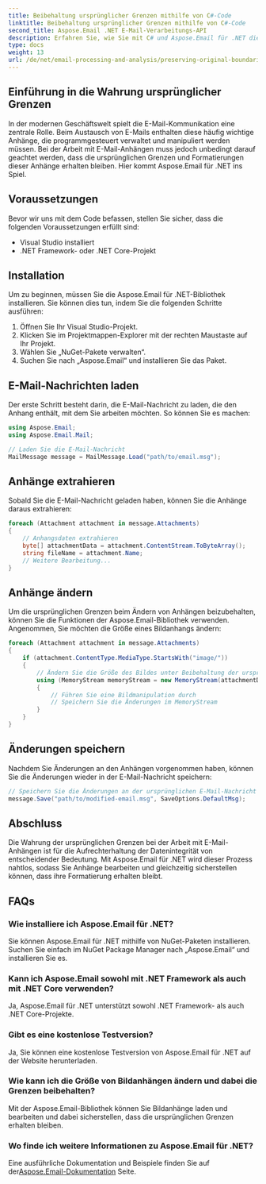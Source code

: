 ```yaml
---
title: Beibehaltung ursprünglicher Grenzen mithilfe von C#-Code
linktitle: Beibehaltung ursprünglicher Grenzen mithilfe von C#-Code
second_title: Aspose.Email .NET E-Mail-Verarbeitungs-API
description: Erfahren Sie, wie Sie mit C# und Aspose.Email für .NET die ursprünglichen Grenzen von E-Mail-Anhängen beibehalten. Schritt-für-Schritt-Anleitung mit Quellcode.
type: docs
weight: 13
url: /de/net/email-processing-and-analysis/preserving-original-boundaries-using-csharp-code/
---
```


## Einführung in die Wahrung ursprünglicher Grenzen

In der modernen Geschäftswelt spielt die E-Mail-Kommunikation eine zentrale Rolle. Beim Austausch von E-Mails enthalten diese häufig wichtige Anhänge, die programmgesteuert verwaltet und manipuliert werden müssen. Bei der Arbeit mit E-Mail-Anhängen muss jedoch unbedingt darauf geachtet werden, dass die ursprünglichen Grenzen und Formatierungen dieser Anhänge erhalten bleiben. Hier kommt Aspose.Email für .NET ins Spiel.

## Voraussetzungen

Bevor wir uns mit dem Code befassen, stellen Sie sicher, dass die folgenden Voraussetzungen erfüllt sind:

- Visual Studio installiert
- .NET Framework- oder .NET Core-Projekt

## Installation

Um zu beginnen, müssen Sie die Aspose.Email für .NET-Bibliothek installieren. Sie können dies tun, indem Sie die folgenden Schritte ausführen:

1. Öffnen Sie Ihr Visual Studio-Projekt.
2. Klicken Sie im Projektmappen-Explorer mit der rechten Maustaste auf Ihr Projekt.
3. Wählen Sie „NuGet-Pakete verwalten“.
4. Suchen Sie nach „Aspose.Email“ und installieren Sie das Paket.

## E-Mail-Nachrichten laden

Der erste Schritt besteht darin, die E-Mail-Nachricht zu laden, die den Anhang enthält, mit dem Sie arbeiten möchten. So können Sie es machen:

```csharp
using Aspose.Email;
using Aspose.Email.Mail;

// Laden Sie die E-Mail-Nachricht
MailMessage message = MailMessage.Load("path/to/email.msg");
```

## Anhänge extrahieren

Sobald Sie die E-Mail-Nachricht geladen haben, können Sie die Anhänge daraus extrahieren:

```csharp
foreach (Attachment attachment in message.Attachments)
{
    // Anhangsdaten extrahieren
    byte[] attachmentData = attachment.ContentStream.ToByteArray();
    string fileName = attachment.Name;
    // Weitere Bearbeitung...
}
```

## Anhänge ändern

Um die ursprünglichen Grenzen beim Ändern von Anhängen beizubehalten, können Sie die Funktionen der Aspose.Email-Bibliothek verwenden. Angenommen, Sie möchten die Größe eines Bildanhangs ändern:

```csharp
foreach (Attachment attachment in message.Attachments)
{
    if (attachment.ContentType.MediaType.StartsWith("image/"))
    {
        // Ändern Sie die Größe des Bildes unter Beibehaltung der ursprünglichen Grenzen
        using (MemoryStream memoryStream = new MemoryStream(attachmentData))
        {
            // Führen Sie eine Bildmanipulation durch
            // Speichern Sie die Änderungen im MemoryStream
        }
    }
}
```

## Änderungen speichern

Nachdem Sie Änderungen an den Anhängen vorgenommen haben, können Sie die Änderungen wieder in der E-Mail-Nachricht speichern:

```csharp
// Speichern Sie die Änderungen an der ursprünglichen E-Mail-Nachricht
message.Save("path/to/modified-email.msg", SaveOptions.DefaultMsg);
```

## Abschluss

Die Wahrung der ursprünglichen Grenzen bei der Arbeit mit E-Mail-Anhängen ist für die Aufrechterhaltung der Datenintegrität von entscheidender Bedeutung. Mit Aspose.Email für .NET wird dieser Prozess nahtlos, sodass Sie Anhänge bearbeiten und gleichzeitig sicherstellen können, dass ihre Formatierung erhalten bleibt.

## FAQs

### Wie installiere ich Aspose.Email für .NET?

Sie können Aspose.Email für .NET mithilfe von NuGet-Paketen installieren. Suchen Sie einfach im NuGet Package Manager nach „Aspose.Email“ und installieren Sie es.

### Kann ich Aspose.Email sowohl mit .NET Framework als auch mit .NET Core verwenden?

Ja, Aspose.Email für .NET unterstützt sowohl .NET Framework- als auch .NET Core-Projekte.

### Gibt es eine kostenlose Testversion?

Ja, Sie können eine kostenlose Testversion von Aspose.Email für .NET auf der Website herunterladen.

### Wie kann ich die Größe von Bildanhängen ändern und dabei die Grenzen beibehalten?

Mit der Aspose.Email-Bibliothek können Sie Bildanhänge laden und bearbeiten und dabei sicherstellen, dass die ursprünglichen Grenzen erhalten bleiben.

### Wo finde ich weitere Informationen zu Aspose.Email für .NET?

 Eine ausführliche Dokumentation und Beispiele finden Sie auf der[Aspose.Email-Dokumentation](https://reference.aspose.com/email/net/) Seite.